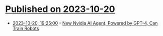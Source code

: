 # [Published on 2023-10-20](index.md)

* [2023-10-20, 19:25:00](https://slashdot.org/story/23/10/20/1915219/new-nvidia-ai-agent-powered-by-gpt-4-can-train-robots?utm_source=rss1.0mainlinkanon&utm_medium=feed) - [New Nvidia AI Agent, Powered by GPT-4, Can Train Robots](https://slashdot.org/story/23/10/20/1915219/new-nvidia-ai-agent-powered-by-gpt-4-can-train-robots?utm_source=rss1.0mainlinkanon&utm_medium=feed)

